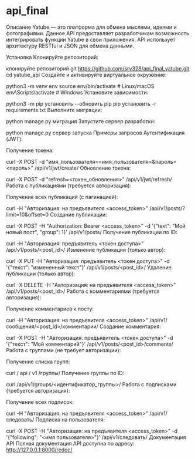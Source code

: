 # api_final
Описание
Yatube — это платформа для обмена мыслями, идеями и фотографиями. Данное API предоставляет разработчикам возможность интегрировать функции Yatube в свои приложения. API использует архитектуру RESTful и JSON для обмена данными.

Установка
Клонируйте репозиторий:

клонируйте репозиторий git https://github.com/srv328/api_final_yatube.git
cd yatube_api
Создайте и активируйте виртуальное окружение:

python3 -m venv env
source env/bin/activate # Linux/macOS
env\Scripts\activate # Windows
Установите зависимости:

python3 -m pip установить --обновить pip
pip установить -r requirements.txt
Выполните миграции:

python manage.py миграция
Запустите сервер разработки:

python manage.py сервер запуска
Примеры запросов
Аутентификация (JWT):

Получение токена:

curl -X POST -d "имя_пользователя=<имя_пользователя>&пароль=<пароль>" /api/v1/jwt/create/
Обновление токена:

curl -X POST -d "refresh=<токен_обновления>" /api/v1/jwt/refresh/
Работа с публикациями (требуется авторизация):

Получение всех публикаций (с пагинацией):

curl -H "Авторизация: на предъявителя <access_token>" /api/v1/posts/?limit=10&offset=0
Создание публикации:

curl -X POST -H "Authorization: Bearer <access_token>" -d '{"text": "Мой новый пост", "group": 1}' /api/v1/posts/
Получение публикации по ID:

curl -H "Авторизация: предъявитель <токен доступа>" /api/v1/posts/<post_id>/
Изменение публикации (только автор):

curl -X PUT -H "Авторизация: предъявитель <токен доступа>" -d '{"текст": "измененный текст"}' /api/v1/posts/<post_id>/
Удаление публикации (только автор):

curl -X DELETE -H "Авторизация: на предъявителя <access_token>" /api/v1/posts/<post_id>/
Работа с комментариями (требуется авторизация):

Получение комментариев к посту:

curl -H "Авторизация: на предъявителя <access_token>" /api/v1/сообщения/<post_id>/комментарии/
Создание комментария:

curl -X POST -H "Авторизация: предъявитель <токен доступа>" -d '{"текст": "Мой комментарий"}' /api/v1/posts/<post_id>/comments/
Работа с группами (не требует авторизации):

Получение списка групп:

curl / api / v1 /группы/
Получение группы по ID:

curl /api/v1/groups/<идентификатор_группы>/
Работа с подписками (требуется авторизация):

Получение всех подписок:

curl -H "Авторизация: на предъявителя <access_token>" /api/v1/следовать/
Подписка на пользователя:

curl -X POST -H "Авторизация: на предъявителя <access_token>" -d '{"following": "<имя пользователя>"}' /api/v1/следовать/
Документация API
Полная документация API доступна по адресу: http://127.0.0.1:8000/redoc/
